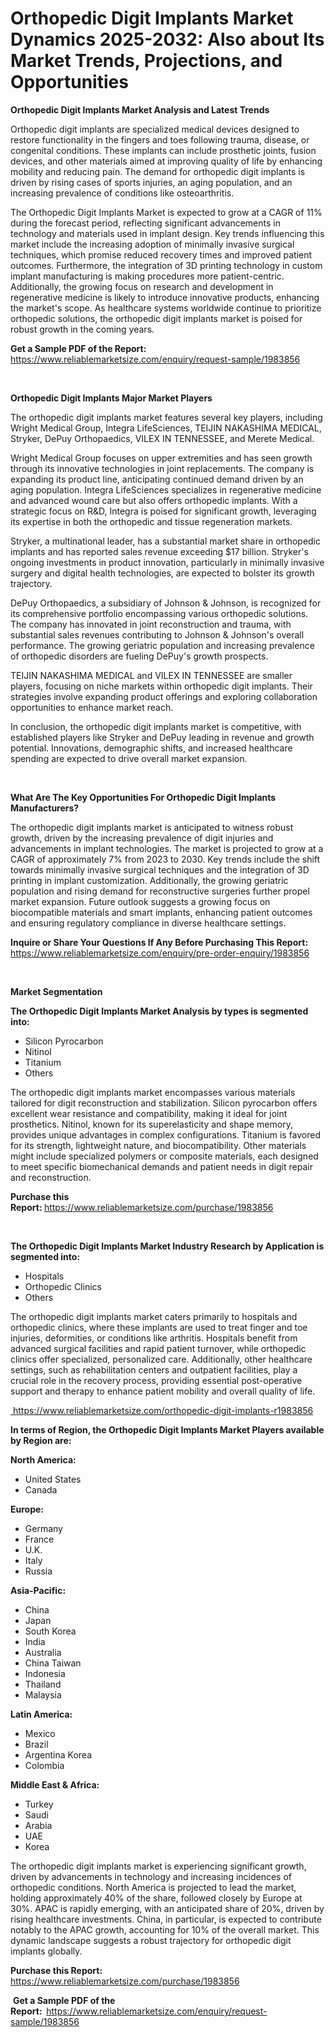 <p><h1>Orthopedic Digit Implants Market Dynamics 2025-2032: Also about Its Market Trends, Projections, and Opportunities</h1></p><p><strong>Orthopedic Digit Implants Market Analysis and Latest Trends</strong></p>
<p><p>Orthopedic digit implants are specialized medical devices designed to restore functionality in the fingers and toes following trauma, disease, or congenital conditions. These implants can include prosthetic joints, fusion devices, and other materials aimed at improving quality of life by enhancing mobility and reducing pain. The demand for orthopedic digit implants is driven by rising cases of sports injuries, an aging population, and an increasing prevalence of conditions like osteoarthritis.</p><p>The Orthopedic Digit Implants Market is expected to grow at a CAGR of 11% during the forecast period, reflecting significant advancements in technology and materials used in implant design. Key trends influencing this market include the increasing adoption of minimally invasive surgical techniques, which promise reduced recovery times and improved patient outcomes. Furthermore, the integration of 3D printing technology in custom implant manufacturing is making procedures more patient-centric. Additionally, the growing focus on research and development in regenerative medicine is likely to introduce innovative products, enhancing the market's scope. As healthcare systems worldwide continue to prioritize orthopedic solutions, the orthopedic digit implants market is poised for robust growth in the coming years.</p></p>
<p><strong>Get a Sample PDF of the Report:&nbsp;</strong> <a href="https://www.reliablemarketsize.com/enquiry/request-sample/1983856?utm_campaign=2819&utm_medium=2&utm_source=Github&utm_content=ia&utm_term=19042025&utm_id=orthopedic-digit-implants">https://www.reliablemarketsize.com/enquiry/request-sample/1983856</a></p>
<p>&nbsp;</p>
<p><strong>Orthopedic Digit Implants Major Market Players</strong></p>
<p><p>The orthopedic digit implants market features several key players, including Wright Medical Group, Integra LifeSciences, TEIJIN NAKASHIMA MEDICAL, Stryker, DePuy Orthopaedics, VILEX IN TENNESSEE, and Merete Medical. </p><p>Wright Medical Group focuses on upper extremities and has seen growth through its innovative technologies in joint replacements. The company is expanding its product line, anticipating continued demand driven by an aging population. Integra LifeSciences specializes in regenerative medicine and advanced wound care but also offers orthopedic implants. With a strategic focus on R&D, Integra is poised for significant growth, leveraging its expertise in both the orthopedic and tissue regeneration markets.</p><p>Stryker, a multinational leader, has a substantial market share in orthopedic implants and has reported sales revenue exceeding $17 billion. Stryker's ongoing investments in product innovation, particularly in minimally invasive surgery and digital health technologies, are expected to bolster its growth trajectory.</p><p>DePuy Orthopaedics, a subsidiary of Johnson & Johnson, is recognized for its comprehensive portfolio encompassing various orthopedic solutions. The company has innovated in joint reconstruction and trauma, with substantial sales revenues contributing to Johnson & Johnson's overall performance. The growing geriatric population and increasing prevalence of orthopedic disorders are fueling DePuy's growth prospects.</p><p>TEIJIN NAKASHIMA MEDICAL and VILEX IN TENNESSEE are smaller players, focusing on niche markets within orthopedic digit implants. Their strategies involve expanding product offerings and exploring collaboration opportunities to enhance market reach.</p><p>In conclusion, the orthopedic digit implants market is competitive, with established players like Stryker and DePuy leading in revenue and growth potential. Innovations, demographic shifts, and increased healthcare spending are expected to drive overall market expansion.</p></p>
<p>&nbsp;</p>
<p><strong>What Are The Key Opportunities For Orthopedic Digit Implants Manufacturers?</strong></p>
<p><p>The orthopedic digit implants market is anticipated to witness robust growth, driven by the increasing prevalence of digit injuries and advancements in implant technologies. The market is projected to grow at a CAGR of approximately 7% from 2023 to 2030. Key trends include the shift towards minimally invasive surgical techniques and the integration of 3D printing in implant customization. Additionally, the growing geriatric population and rising demand for reconstructive surgeries further propel market expansion. Future outlook suggests a growing focus on biocompatible materials and smart implants, enhancing patient outcomes and ensuring regulatory compliance in diverse healthcare settings.</p></p>
<p><strong>Inquire or Share Your Questions If Any Before Purchasing This Report:</strong> <a href="https://www.reliablemarketsize.com/enquiry/pre-order-enquiry/1983856?utm_campaign=2819&utm_medium=2&utm_source=Github&utm_content=ia&utm_term=19042025&utm_id=orthopedic-digit-implants">https://www.reliablemarketsize.com/enquiry/pre-order-enquiry/1983856</a></p>
<p>&nbsp;</p>
<p><strong>Market Segmentation</strong></p>
<p><strong>The Orthopedic Digit Implants Market Analysis by types is segmented into:</strong></p>
<p><ul><li>Silicon Pyrocarbon</li><li>Nitinol</li><li>Titanium</li><li>Others</li></ul></p>
<p><p>The orthopedic digit implants market encompasses various materials tailored for digit reconstruction and stabilization. Silicon pyrocarbon offers excellent wear resistance and compatibility, making it ideal for joint prosthetics. Nitinol, known for its superelasticity and shape memory, provides unique advantages in complex configurations. Titanium is favored for its strength, lightweight nature, and biocompatibility. Other materials might include specialized polymers or composite materials, each designed to meet specific biomechanical demands and patient needs in digit repair and reconstruction.</p></p>
<p><strong>Purchase this Report:&nbsp;</strong><a href="https://www.reliablemarketsize.com/purchase/1983856?utm_campaign=2819&utm_medium=2&utm_source=Github&utm_content=ia&utm_term=19042025&utm_id=orthopedic-digit-implants">https://www.reliablemarketsize.com/purchase/1983856</a></p>
<p>&nbsp;</p>
<p><strong>The Orthopedic Digit Implants Market Industry Research by Application is segmented into:</strong></p>
<p><ul><li>Hospitals</li><li>Orthopedic Clinics</li><li>Others</li></ul></p>
<p><p>The orthopedic digit implants market caters primarily to hospitals and orthopedic clinics, where these implants are used to treat finger and toe injuries, deformities, or conditions like arthritis. Hospitals benefit from advanced surgical facilities and rapid patient turnover, while orthopedic clinics offer specialized, personalized care. Additionally, other healthcare settings, such as rehabilitation centers and outpatient facilities, play a crucial role in the recovery process, providing essential post-operative support and therapy to enhance patient mobility and overall quality of life.</p></p>
<p><a href="https://www.reliablemarketsize.com/orthopedic-digit-implants-r1983856?utm_campaign=2819&utm_medium=2&utm_source=Github&utm_content=ia&utm_term=19042025&utm_id=orthopedic-digit-implants">&nbsp;https://www.reliablemarketsize.com/orthopedic-digit-implants-r1983856</a></p>
<p><strong>In terms of Region, the Orthopedic Digit Implants Market Players available by Region are:</strong></p>
<p>
    <p> <strong> North America: </strong>
        <ul>
            <li>United States</li>
            <li>Canada</li>
        </ul>
        </p> 
    <p> <strong> Europe: </strong>
        <ul>
            <li>Germany</li>
            <li>France</li>
            <li>U.K.</li>
            <li>Italy</li>
            <li>Russia</li>
        </ul>
        </p> 
    <p> <strong> Asia-Pacific: </strong>
        <ul>
            <li>China</li>
            <li>Japan</li>
            <li>South Korea</li>
            <li>India</li>
            <li>Australia</li>
            <li>China Taiwan</li>
            <li>Indonesia</li>
            <li>Thailand</li>
            <li>Malaysia</li>
        </ul>
        </p> 
    <p> <strong> Latin America: </strong>
        <ul>
            <li>Mexico</li>
            <li>Brazil</li>
            <li>Argentina Korea</li>
            <li>Colombia</li>
        </ul>
        </p> 
    <p> <strong> Middle East & Africa: </strong>
        <ul>
            <li>Turkey</li>
            <li>Saudi</li>
            <li>Arabia</li>
            <li>UAE</li>
            <li>Korea</li>
        </ul>
    </p>
    </p>
<p><p>The orthopedic digit implants market is experiencing significant growth, driven by advancements in technology and increasing incidences of orthopedic conditions. North America is projected to lead the market, holding approximately 40% of the share, followed closely by Europe at 30%. APAC is rapidly emerging, with an anticipated share of 20%, driven by rising healthcare investments. China, in particular, is expected to contribute notably to the APAC growth, accounting for 10% of the overall market. This dynamic landscape suggests a robust trajectory for orthopedic digit implants globally.</p></p>
<p><strong>Purchase this Report: </strong><a href="https://www.reliablemarketsize.com/purchase/1983856?utm_campaign=2819&utm_medium=2&utm_source=Github&utm_content=ia&utm_term=19042025&utm_id=orthopedic-digit-implants">https://www.reliablemarketsize.com/purchase/1983856</a></p>
<p>&nbsp;<strong>Get a Sample PDF of the Report:&nbsp;&nbsp;</strong><a href="https://www.reliablemarketsize.com/enquiry/request-sample/1983856?utm_campaign=2819&utm_medium=2&utm_source=Github&utm_content=ia&utm_term=19042025&utm_id=orthopedic-digit-implants">https://www.reliablemarketsize.com/enquiry/request-sample/1983856</a></p>
<p><strong></strong></p>
<p><p></p><p></p><p></p></p>